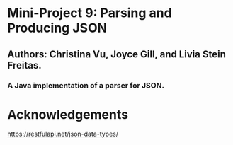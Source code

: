 # Mini-Project 9: Parsing and Producing JSON



## Authors: Christina Vu, Joyce Gill, and Livia Stein Freitas.

### A Java implementation of a parser for JSON.



# Acknowledgements 

https://restfulapi.net/json-data-types/

